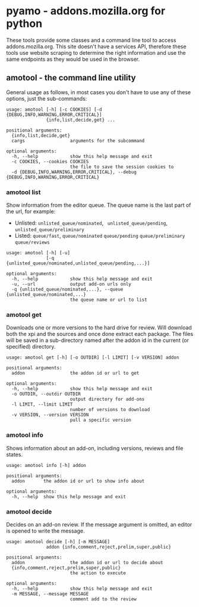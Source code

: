pyamo - addons.mozilla.org for python
=====================================

These tools provide some classes and a command line tool to access
addons.mozilla.org. This site doesn't have a services API, therefore these
tools use website scraping to determine the right information and use the same
endpoints as they would be used in the browser.


amotool - the command line utility
----------------------------------

General usage as follows, in most cases you don't have to use any of these
options, just the sub-commands:

```
usage: amotool [-h] [-c COOKIES] [-d {DEBUG,INFO,WARNING,ERROR,CRITICAL}]
               {info,list,decide,get} ...

positional arguments:
  {info,list,decide,get}
  cargs                 arguments for the subcommand

optional arguments:
  -h, --help            show this help message and exit
  -c COOKIES, --cookies COOKIES
                        the file to save the session cookies to
  -d {DEBUG,INFO,WARNING,ERROR,CRITICAL}, --debug {DEBUG,INFO,WARNING,ERROR,CRITICAL}
```
### amotool list
Show information from the editor queue. The queue name is the last part of the
url, for example:
* Unlisted: `unlisted_queue/nominated`, ` unlisted_queue/pending`, `unlisted_queue/preliminary`
* Listed: `queue/fast`, `queue/nominated` `queue/pending` `queue/preliminary` `queue/reviews`

```
usage: amotool [-h] [-u]
               [-q {unlisted_queue/nominated,unlisted_queue/pending,...}]

optional arguments:
  -h, --help            show this help message and exit
  -u, --url             output add-on urls only
  -q {unlisted_queue/nominated,...}, --queue {unlisted_queue/nominated,...}
                        the queue name or url to list

```

### amotool get
Downloads one or more versions to the hard drive for review. Will download both the xpi and the sources and once done extract each package. The files will be saved in a sub-directory named after the addon id in the current (or specified) directory.

```
usage: amotool get [-h] [-o OUTDIR] [-l LIMIT] [-v VERSION] addon

positional arguments:
  addon                 the addon id or url to get

optional arguments:
  -h, --help            show this help message and exit
  -o OUTDIR, --outdir OUTDIR
                        output directory for add-ons
  -l LIMIT, --limit LIMIT
                        number of versions to download
  -v VERSION, --version VERSION
                        pull a specific version
```

### amotool info
Shows information about an add-on, including versions, reviews and file states.

```
usage: amotool info [-h] addon

positional arguments:
  addon       the addon id or url to show info about

optional arguments:
  -h, --help  show this help message and exit
```

### amotool decide
Decides on an add-on review. If the message argument is omitted, an editor is opened to write the message.

```
usage: amotool decide [-h] [-m MESSAGE]
               addon {info,comment,reject,prelim,super,public}

positional arguments:
  addon                 the addon id or url to decide about
  {info,comment,reject,prelim,super,public}
                        the action to execute

optional arguments:
  -h, --help            show this help message and exit
  -m MESSAGE, --message MESSAGE
                        comment add to the review
```

